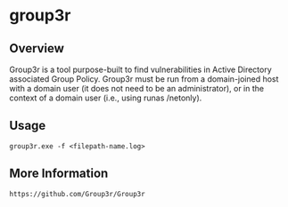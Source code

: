 # group3r

## Overview

Group3r is a tool purpose-built to find vulnerabilities in Active Directory associated Group Policy. Group3r must be run from a domain-joined host with a domain user (it does not need to be an administrator), or in the context of a domain user (i.e., using runas /netonly).

## Usage

    group3r.exe -f <filepath-name.log>


## More Information

    https://github.com/Group3r/Group3r